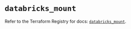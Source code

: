 # `databricks_mount`

Refer to the Terraform Registry for docs: [`databricks_mount`](https://registry.terraform.io/providers/databricks/databricks/1.36.2/docs/resources/mount).
